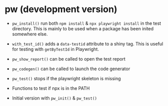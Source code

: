 # pw (development version)

- `pw_install()` run both `npm install` & `npx playwright install` in the test directory. This is mainly to be used when a package has been inited somewhere else.

- `with_test_id()` adds a `data-testid` attribute to a shiny tag. This is useful for testing with `getByTestId` in Playwright.

- `pw_show_report()` can be called to open the test report

- `pw_codegen()` can be called to launch the code generator

- `pw_test()` stops if the playwright skeleton is missing

- Functions to test if npx is in the PATH

- Initial version with `pw_init()` & `pw_test()`
